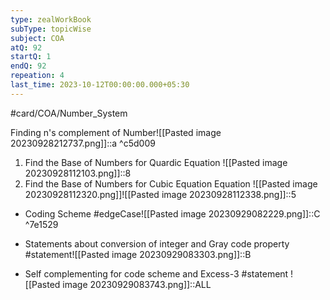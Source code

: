 ```yaml
---
type: zealWorkBook
subType: topicWise
subject: COA
atQ: 92
startQ: 1
endQ: 92
repeation: 4
last_time: 2023-10-12T00:00:00.000+05:30
---
```

#card/COA/Number_System

Finding n's complement of Number![[Pasted image 20230928212737.png]]::a
 ^c5d009

1. Find the Base of Numbers for Quardic Equation ![[Pasted image 20230928112103.png]]::8
2. Find the Base of Numbers for Cubic Equation Equation ![[Pasted image 20230928112320.png]]![[Pasted image 20230928112338.png]]::5

- Coding Scheme #edgeCase![[Pasted image 20230929082229.png]]::C ^7e1529
- Statements about conversion of integer and Gray code property #statement![[Pasted image 20230929083303.png]]::B
 
- Self complementing for code scheme and Excess-3 #statement ![[Pasted image 20230929083743.png]]::ALL